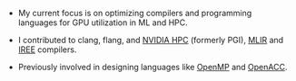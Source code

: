 - My current focus is on optimizing compilers and programming languages for GPU utilization in ML and HPC. 

- I contributed to clang, flang, and [NVIDIA HPC](https://developer.nvidia.com/hpc-compilers) (formerly PGI), [MLIR](https://github.com/llvm/llvm-project) and [IREE](https://github.com/iree-org/iree)  compilers.

- Previously involved in designing languages like [OpenMP](https://www.openmp.org) and [OpenACC](https://www.openacc.org/). 

